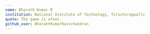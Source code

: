 ```yaml
---
name: Bharath Kumar R
institution: National Institute of Technology, Tiruchirappalli
quote: The game is afoot.
github_user: BharathKumarRavichandran
---
```

